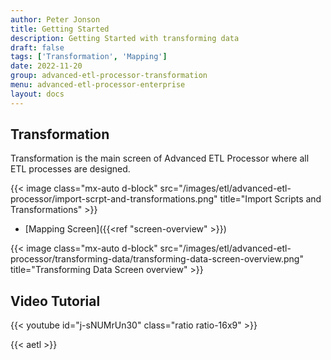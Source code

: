 ```yaml
---
author: Peter Jonson
title: Getting Started
description: Getting Started with transforming data
draft: false
tags: ['Transformation', 'Mapping']
date: 2022-11-20
group: advanced-etl-processor-transformation
menu: advanced-etl-processor-enterprise
layout: docs
---
```


## Transformation

Transformation is the main screen of Advanced ETL Processor where all ETL processes are designed.

{{< image class="mx-auto d-block"  src="/images/etl/advanced-etl-processor/import-scrpt-and-transformations.png" title="Import Scripts and Transformations" >}}

- [Mapping Screen]({{<ref "screen-overview" >}})

{{< image class="mx-auto d-block"  src="/images/etl/advanced-etl-processor/transforming-data/transforming-data-screen-overview.png" title="Transforming Data Screen overview" >}}

## Video Tutorial

{{< youtube id="j-sNUMrUn30" class="ratio ratio-16x9" >}}

{{< aetl >}}
